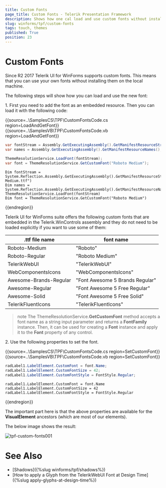 ```yaml
---
title: Custom Fonts
page_title: Custom Fonts - Telerik Presentation Framework
description: Shows how one cal load and use custom fonts without installing them on the client machine. 
slug: winforms/tpf/custom-fonts
tags: touch, themes
published: True
position: 23
---
```


# Custom Fonts

Since R2 2017 Telerik UI for WinForms supports custom fonts. This means that you can use your own fonts without installing them on the local machine. 

The following steps will show how you can load and use the new font:

1\. First you need to add the font as an embedded resource. Then you can load it with the following code: 

{{source=..\SamplesCS\TPF\CustomFontsCode.cs region=LoadAndGetFont}} 
{{source=..\SamplesVB\TPF\CustomFontsCode.vb region=LoadAndGetFont}}
````C#
var fontStream = Assembly.GetExecutingAssembly().GetManifestResourceStream(@"SamplesCS.Resources.Roboto-Medium.ttf");
var names = Assembly.GetExecutingAssembly().GetManifestResourceNames();
          
ThemeResolutionService.LoadFont(fontStream);
var font = ThemeResolutionService.GetCustomFont("Roboto Medium");

````
````VB.NET
Dim fontStream = System.Reflection.Assembly.GetExecutingAssembly().GetManifestResourceStream("SamplesCS.Resources.Roboto-Medium.ttf")
Dim names = System.Reflection.Assembly.GetExecutingAssembly().GetManifestResourceNames()
ThemeResolutionService.LoadFont(fontStream)
Dim font = ThemeResolutionService.GetCustomFont("Roboto Medium")

```` 

{{endregion}} 

Telerik UI for WinForms suite offers the following custom fonts that are embedded in the Telerik.WinControls assembly and they do not need to be loaded explicitly if you want to use some of them:

|.ttf file name| font name|
|----|----|
|Roboto-Medium|"Roboto"|
|Roboto-Regular|"Roboto Medium"|
|TelerikWebUI|"TelerikWebUI"|
|WebComponentsIcons|"WebComponentsIcons"|
|Awesome-Brands-Regular|"Font Awesome 5 Brands Regular"|
|Awesome-Regular|"Font Awesome 5 Free Regular"|
|Awesome-Solid|"Font Awesome 5 Free Solid"|
|TelerikFluentIcons|"TelerikFluentIcons"|

>note The ThemeResolutionService.**GetCustomFont** method accepts a font name as a string input parameter and returns a **FontFamily** instance. Then, it can be used for creating a **Font** instance and apply it to the **Font** property of any control.

2\. Use the following properties to set the font. 

{{source=..\SamplesCS\TPF\CustomFontsCode.cs region=SetCustomFont}} 
{{source=..\SamplesVB\TPF\CustomFontsCode.vb region=SetCustomFont}}
````C#
radLabel1.LabelElement.CustomFont = font.Name;
radLabel1.LabelElement.CustomFontSize = 42;
radLabel1.LabelElement.CustomFontStyle = FontStyle.Regular;

````
````VB.NET
radLabel1.LabelElement.CustomFont = font.Name
radLabel1.LabelElement.CustomFontSize = 42
radLabel1.LabelElement.CustomFontStyle = FontStyle.Regular

```` 



{{endregion}} 

The important part here is that the above properties are available for the __VisualElement__ ancestors (which are most of our elements).

The below image shows the result:

![tpf-custom-fonts001](images/tpf-custom-fonts001.png)     

# See Also

* [Shadows]({%slug winforms/tpf/shadows%})
* [How to apply a Glyph from the TelerikWebUI Font at Design Time]({%slug apply-glyphs-at-design-time%}) 
